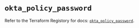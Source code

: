 # `okta_policy_password`

Refer to the Terraform Registory for docs: [`okta_policy_password`](https://www.terraform.io/docs/providers/okta/r/policy_password).
